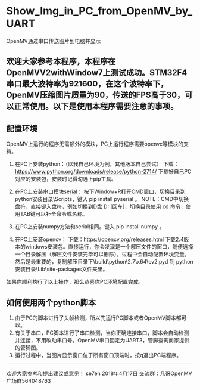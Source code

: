 ﻿# Show_Img_in_PC_from_OpenMV_by_UART #
OpenMV通过串口传送图片到电脑并显示

欢迎大家参考本程序，本程序在OpenMVV2withWindow7上测试成功。STM32F4串口最大波特率为921600，在这个波特率下，OpenMV压缩图片质量为90，传送的FPS高于30，可以正常使用。以下是使用本程序需要注意的事项。
---
## 配置环境 
OpenMV上运行的程序无需额外的模块，PC上运行程序需要openvc等模块的支持。

1. 在PC上安装python：（以我自己环境为例，其他版本自己尝试）
下载：https://www.python.org/downloads/release/python-2714/
下载好自己PC对应的安装包，安装时记得勾选上pip工具。

2. 在PC上安装串口模块serial：
按下Window+R打开CMD窗口，切换目录到python安装目录\Scripts，键入 pip install pyserial 。
NOTE：CMD中切换盘符，直接键入盘符，例如切换到D盘 D: [回车]，切换目录使用 cd 命令，使用TAB键可以补全命令或名称。

3. 在PC上安装numpy方法和serial相同。键入 pip install numpy 。

4. 在PC上安装opencv：
下载：https://opencv.org/releases.html
下载2.4版本的windows安装包。直接运行，你会发现是一个解压文件的窗口，随便选择一个目录解压（解压文件安装完毕可以删除），过程中会自动配置环境变量。
然后是最重要的，复制解压目录下\build\python\2.7\x64\cv2.pyd 到 python安装目录\Lib\site-packages文件夹里。

如果你顺利执行了以上操作，那么恭喜你PC环境配置完成。

## 如何使用两个python脚本
1. 由于PC的脚本进行了头帧检测，所以先运行PC脚本或者OpenMV脚本都可以。
2. 有关于串口，PC脚本进行了串口检测，当你正确连接串口，脚本会自动检测并连接，不用改动串口号。OpenMV串口固定为UART3，管脚查询商家提供的管脚图。
3. 运行过程中，当图片显示窗口位于所有窗口顶端时，按q退出PC端程序。
---
欢迎大家参考和提出建议或意见！
se7en 2018年4月17日 交流群：凡哥OpenMV广场群564048763